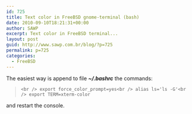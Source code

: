 ```yaml
---
id: 725
title: Text color in FreeBSD gnome-terminal (bash)
date: 2010-09-10T18:21:31+00:00
author: SAWP
excerpt: Text color in FreeBSD terminal...
layout: post
guid: http://www.sawp.com.br/blog/?p=725
permalink: p=725
categories:
  - FreeBSD
---
```

The easiest way is append to file **_~/.bashrc_** the commands:

> `<br />
export force_color_prompt=yes<br />
alias ls='ls -G'<br />
export TERM=xterm-color`

and restart the console.
